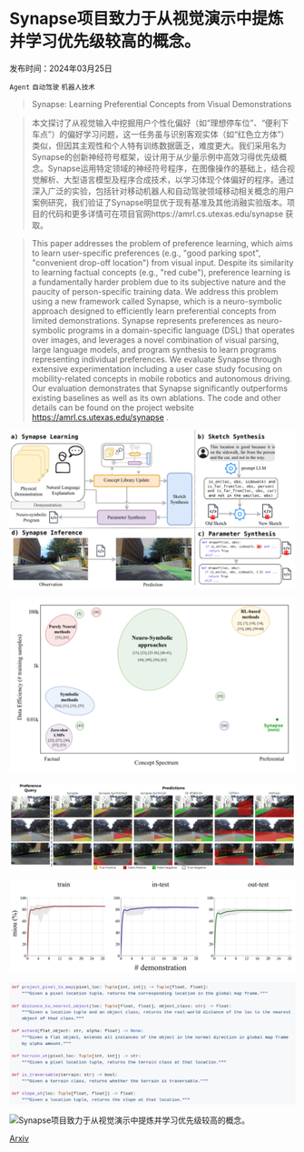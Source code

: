 # Synapse项目致力于从视觉演示中提炼并学习优先级较高的概念。

发布时间：2024年03月25日

`Agent` `自动驾驶` `机器人技术`

> Synapse: Learning Preferential Concepts from Visual Demonstrations

> 本文探讨了从视觉输入中挖掘用户个性化偏好（如“理想停车位”、“便利下车点”）的偏好学习问题，这一任务虽与识别客观实体（如“红色立方体”）类似，但因其主观性和个人特有训练数据匮乏，难度更大。我们采用名为Synapse的创新神经符号框架，设计用于从少量示例中高效习得优先级概念。Synapse运用特定领域的神经符号程序，在图像操作的基础上，结合视觉解析、大型语言模型及程序合成技术，以学习体现个体偏好的程序。通过深入广泛的实验，包括针对移动机器人和自动驾驶领域移动相关概念的用户案例研究，我们验证了Synapse明显优于现有基准及其他消融实验版本。项目的代码和更多详情可在项目官网https://amrl.cs.utexas.edu/synapse 获取。

> This paper addresses the problem of preference learning, which aims to learn user-specific preferences (e.g., "good parking spot", "convenient drop-off location") from visual input. Despite its similarity to learning factual concepts (e.g., "red cube"), preference learning is a fundamentally harder problem due to its subjective nature and the paucity of person-specific training data. We address this problem using a new framework called Synapse, which is a neuro-symbolic approach designed to efficiently learn preferential concepts from limited demonstrations. Synapse represents preferences as neuro-symbolic programs in a domain-specific language (DSL) that operates over images, and leverages a novel combination of visual parsing, large language models, and program synthesis to learn programs representing individual preferences. We evaluate Synapse through extensive experimentation including a user case study focusing on mobility-related concepts in mobile robotics and autonomous driving. Our evaluation demonstrates that Synapse significantly outperforms existing baselines as well as its own ablations. The code and other details can be found on the project website https://amrl.cs.utexas.edu/synapse .

![Synapse项目致力于从视觉演示中提炼并学习优先级较高的概念。](../../../paper_images/2403.16689/x1.png)

![Synapse项目致力于从视觉演示中提炼并学习优先级较高的概念。](../../../paper_images/2403.16689/x2.png)

![Synapse项目致力于从视觉演示中提炼并学习优先级较高的概念。](../../../paper_images/2403.16689/x3.png)

![Synapse项目致力于从视觉演示中提炼并学习优先级较高的概念。](../../../paper_images/2403.16689/x4.png)

![Synapse项目致力于从视觉演示中提炼并学习优先级较高的概念。](../../../paper_images/2403.16689/x5.png)

![Synapse项目致力于从视觉演示中提炼并学习优先级较高的概念。](../../../paper_images/2403.16689/x6.png)

[Arxiv](https://arxiv.org/abs/2403.16689)